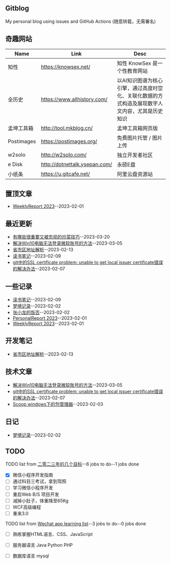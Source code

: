 ## Gitblog
My personal blog using issues and GitHub Actions (随意转载，无需署名)
## 奇趣网站
| Name | Link | Desc | 
 | ---- | ---- | ---- |
| 知性 | https://knowsex.net/ | 知性 KnowSex 是一个性教育网站 |
| 全历史 | https://www.allhistory.com/ | 以AI知识图谱为核心引擎，通过高度时空化、关联化数据的方式构造及展现数字人文内容，尤其是历史知识 |
| 孟坤工具箱 | http://tool.mkblog.cn/ | 孟坤工具箱网页版 |
| Postimages | https://postimages.org/ | 免费图片托管 / 图片上传 |
| w2solo | http://w2solo.com/ | 独立开发者社区 |
|  e Disk | http://dotnettalk.ysepan.com/ |  永硕E盘 |
|  小纸条  | https://u.gitcafe.net/ |  阿里云盘资源站 |
## 置顶文章
- [WeeklyReport 2023](https://github.com/haoz0x139/myblog/issues/1)--2023-02-01
## 最近更新
- [有哪些很重要又被忽视的炒菜技巧](https://github.com/haoz0x139/myblog/issues/14)--2023-03-20
- [解决Win10电脑无法登录微软账号的方法](https://github.com/haoz0x139/myblog/issues/13)--2023-03-05
- [省市区地址解析](https://github.com/haoz0x139/myblog/issues/12)--2023-02-13
- [读书笔记](https://github.com/haoz0x139/myblog/issues/11)--2023-02-09
- [git中的SSL certificate problem: unable to get local issuer certificate错误的解决办法](https://github.com/haoz0x139/myblog/issues/10)--2023-02-07
## 一些记录
- [读书笔记](https://github.com/haoz0x139/myblog/issues/11)--2023-02-09
- [梦境记录](https://github.com/haoz0x139/myblog/issues/8)--2023-02-02
- [张小龙的饭否](https://github.com/haoz0x139/myblog/issues/4)--2023-02-02
- [PersonalReport 2023](https://github.com/haoz0x139/myblog/issues/2)--2023-02-01
- [WeeklyReport 2023](https://github.com/haoz0x139/myblog/issues/1)--2023-02-01
## 开发笔记
- [省市区地址解析](https://github.com/haoz0x139/myblog/issues/12)--2023-02-13
## 技术文章
- [解决Win10电脑无法登录微软账号的方法](https://github.com/haoz0x139/myblog/issues/13)--2023-03-05
- [git中的SSL certificate problem: unable to get local issuer certificate错误的解决办法](https://github.com/haoz0x139/myblog/issues/10)--2023-02-07
- [Scoop windows下的包管理器](https://github.com/haoz0x139/myblog/issues/9)--2023-02-03
## 日记
- [梦境记录](https://github.com/haoz0x139/myblog/issues/8)--2023-02-02
## TODO
TODO list from [二零二三年的几个目标](https://github.com/haoz0x139/myblog/issues/7)--6 jobs to do--1 jobs done
- [x]  微信小程序开发指南
- [ ]  通过科目三考试，拿到驾照
- [ ]  学习微信小程序开发
- [ ]  重启Web B/S 项目开发
- [ ]  减掉小肚子，体重降至65Kg
- [ ]  WCF高级编程 
- [ ]  重来3.0

TODO list from [Wechat app  learning list](https://github.com/haoz0x139/myblog/issues/5)--3 jobs to do--0 jobs done
- [ ]  熟练掌握HTML语言、CSS、JavaScript
- [ ]  服务器语言 Java Python PHP
- [ ]  数据库语言 mysql

